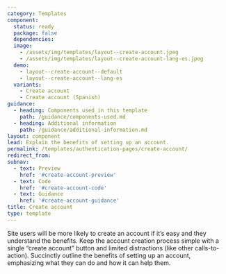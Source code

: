 ```yaml
---
category: Templates
component:
  status: ready
  package: false
  dependencies:
  image:
    - /assets/img/templates/layout--create-account.jpeg
    - /assets/img/templates/layout--create-account-lang-es.jpeg
  demo:
    - layout--create-account--default
    - layout--create-account--lang-es
  variants:
    - Create account
    - Create account (Spanish)
guidance:
  - heading: Components used in this template
    path: /guidance/components-used.md
  - heading: Additional information
    path: /guidance/additional-information.md
layout: component
lead: Explain the benefits of setting up an account.
permalink: /templates/authentication-pages/create-account/
redirect_from:
subnav:
  - text: Preview
    href: '#create-account-preview'
  - text: Code
    href: '#create-account-code'
  - text: Guidance
    href: '#create-account-guidance'
title: Create account
type: template
---
```


Site users will be more likely to create an account if it’s easy and they understand the benefits. Keep the account creation process simple with a single “create account” button and limited distractions (like other calls-to-action). Succinctly outline the benefits of setting up an account, emphasizing what they can do and how it can help them.

